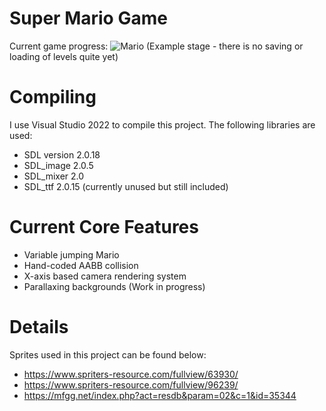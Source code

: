 # Super Mario Game
Current game progress:
![Mario](powerups.gif)
(Example stage - there is no saving or loading of levels quite yet)
# Compiling
I use Visual Studio 2022 to compile this project. The following libraries are used:
- SDL version 2.0.18
- SDL_image 2.0.5
- SDL_mixer 2.0
- SDL_ttf 2.0.15 (currently unused but still included)
# Current Core Features
- Variable jumping Mario
- Hand-coded AABB collision
- X-axis based camera rendering system
- Parallaxing backgrounds (Work in progress)
# Details
Sprites used in this project can be found below:
- https://www.spriters-resource.com/fullview/63930/
- https://www.spriters-resource.com/fullview/96239/
- https://mfgg.net/index.php?act=resdb&param=02&c=1&id=35344
